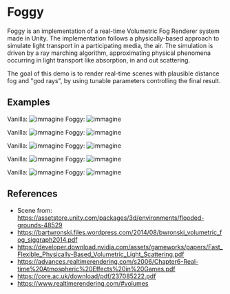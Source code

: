 # Foggy
Foggy is an implementation of a real-time Volumetric Fog Renderer system made in Unity.
The implementation follows a physically-based approach to simulate light transport in a participating media, the air.
The simulation is driven by a ray marching algorithm, approximating physical phenomena occurring in light transport like absorption, in and out scattering.

The goal of this demo is to render real-time scenes with plausible distance fog and "god rays", by using tunable parameters controlling the final result.

## Examples
Vanilla:
![immagine](https://github.com/Ccipo1998/Foggy/assets/61557131/0a941f15-9051-4813-8c76-a55ef8ddccc9)
Foggy:
![immagine](https://github.com/Ccipo1998/Foggy/assets/61557131/edf3a692-29f6-4ae8-b55c-a96c24e86c0f)

Vanilla:
![immagine](https://github.com/Ccipo1998/Foggy/assets/61557131/7e91c904-1800-4ab7-9bf2-f5b82c3d3942)
Foggy:
![immagine](https://github.com/Ccipo1998/Foggy/assets/61557131/ea7f7ae3-4d2d-448d-865a-9f929606a27c)

Vanilla:
![immagine](https://github.com/Ccipo1998/Foggy/assets/61557131/48697743-ccfd-4f99-83e8-29c6754315f3)
Foggy:
![immagine](https://github.com/Ccipo1998/Foggy/assets/61557131/c28e2220-b300-4cec-9bab-b347e79e99dc)

Vanilla:
![immagine](https://github.com/Ccipo1998/Foggy/assets/61557131/690216fd-07c2-45c1-94ba-0eef44c2726c)
Foggy:
![immagine](https://github.com/Ccipo1998/Foggy/assets/61557131/317affed-7def-408c-9de2-d3ee3e4dd047)

Vanilla:
![immagine](https://github.com/Ccipo1998/Foggy/assets/61557131/bd00e597-17a9-46ed-93fe-619f032fc0fd)
Foggy:
![immagine](https://github.com/Ccipo1998/Foggy/assets/61557131/a97f9709-b4d0-4ff2-b9d6-0cf16c96095e)

## References
- Scene from: https://assetstore.unity.com/packages/3d/environments/flooded-grounds-48529
- https://bartwronski.files.wordpress.com/2014/08/bwronski_volumetric_fog_siggraph2014.pdf
- https://developer.download.nvidia.com/assets/gameworks/papers/Fast_Flexible_Physically-Based_Volumetric_Light_Scattering.pdf
- https://advances.realtimerendering.com/s2006/Chapter6-Real-time%20Atmospheric%20Effects%20in%20Games.pdf
- https://core.ac.uk/download/pdf/237085222.pdf
- https://www.realtimerendering.com/#volumes

